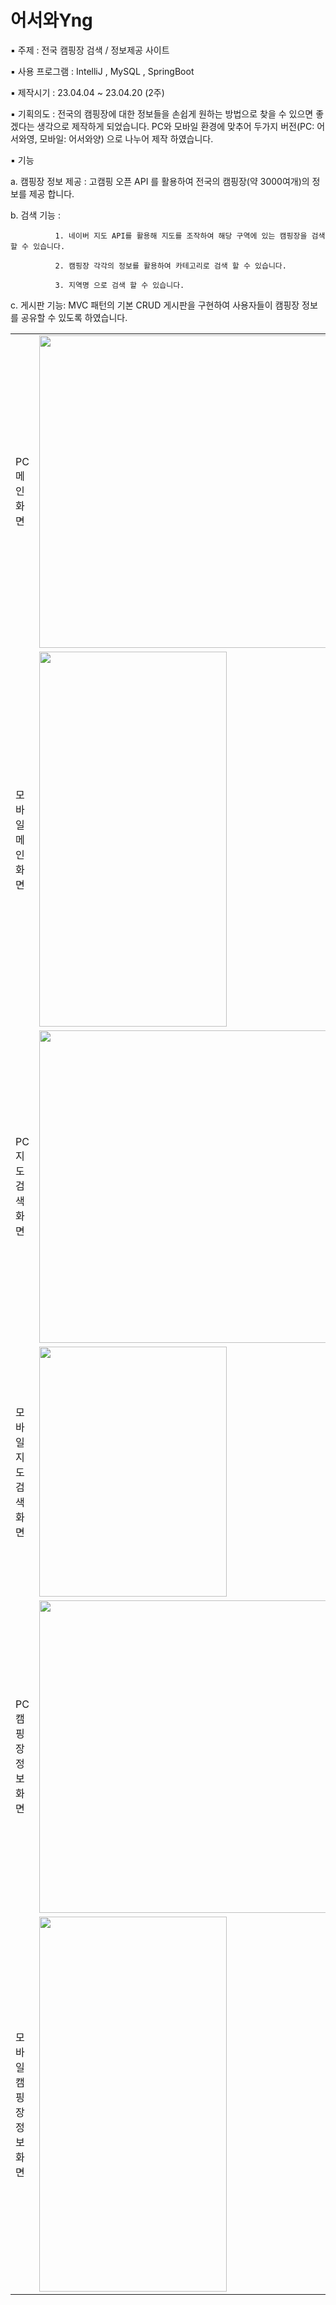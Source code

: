 <h1>어서와Yng</h1>
▪ 주제 : 전국 캠핑장 검색 / 정보제공 사이트


▪ 사용 프로그램 : IntelliJ , MySQL , SpringBoot

▪ 제작시기 : 23.04.04 ~ 23.04.20 (2주)

▪ 기획의도 : 전국의 캠핑장에 대한 정보들을 손쉽게 원하는 방법으로 찾을 수 있으면 좋겠다는 생각으로 제작하게 되었습니다.
            PC와 모바일 환경에 맞추어 두가지 버전(PC: 어서와영, 모바일: 어서와양) 으로 나누어 제작 하였습니다.

▪ 기능

a. 캠핑장 정보 제공 : 고캠핑 오픈 API 를 활용하여 전국의 캠핑장(약 3000여개)의 정보를 제공 합니다.

b. 검색 기능 : 

              1. 네이버 지도 API를 활용해 지도를 조작하여 해당 구역에 있는 캠핑장을 검색 할 수 있습니다.

              2. 캠핑장 각각의 정보를 활용하여 카테고리로 검색 할 수 있습니다.
              
              3. 지역명 으로 검색 할 수 있습니다.

c. 게시판 기능:  MVC 패턴의 기본 CRUD 게시판을 구현하여 사용자들이 캠핑장 정보를 공유할 수 있도록 하였습니다.
<table><tr>
            <td><div>PC메인 화면</div></td>
            <td><img src="https://lh3.googleusercontent.com/fife/APg5EOae0NwFm6qdVReM6ZfrVvc8PDLN0P2DnLJEwIgQihb5SqPeEUL0CLwOfP8HuOzEh3gD5CEKSJ6GjHFrNJoCL2-xq17xTkNUZ18s_KpsJyL7G8ugHsE0bgV_wqF0WUsgvp6xjiAWUdTQlan8X9U2O3p3a3NpzQotUXO1ZYAAYx0TynNVFPD2Wj3iy4GDfdHNddA-gaMFo7OAlm-KyEhXR_IrVc2UFFKDAqhIDdQqzh4JdTnCSly3EJbsq2osVN3BEplKkQ7TEONnGiG6MNX-OtolgmIM_I9ziuygAsJ-X1Gutun811aNxQ_octhOlf6uV1s6bEtWE0gBYym5hKV60zJ7ZTt7JEmQM4wpb120tC74lystLnIk6zJDPOZn6ErYnDSFpF-CEK88qfxVSiqTusZXIjulw0N252-qlMfUEa_OGwXjFpeKbsJ13noXtdDbV1p4xZKX3Y6xG-2zLOWd8TQ7ZI36ko1UjDxxccIJ3Xxe2mNPtY0jcHLsgVKQjCNsjeQYM8wntUAxSEqgyqwmv7nb_kF2tvmRDLNoqxGaxkNxU5ZpFrODBPQc7eJjr38aL2G8bPtFPEfHJGUoHpxhUd6jbXUEwmWOJf7-qwbk1atoUKpO0FRlM_O2C0W9_JLX9fCfIwPN_9JKEVu24WtBI8eiJperVGHYpD-BadAfCX9XICTSK45QEML7xGk_o1s7JiCBF6bRP9qLpPJ2iW7oq_Cw0bOrht-DH6qfjUIq2zR_VOItNMeBVjmIUwycAEJeqnBMlponWXNSR7fEmJmeVsFFiLCMtn6GdR9Jg9Vru-rjSfMO3W-3M4D3wh8UmfclK8Ihxcv_woaEESM3iIofDNE2H0NReBGJVU_dCtstF4OLWUL1-8ftoFz8_9iN9zb_uExxq-Ja_MCrNvlauVVct25Pyd_FiPzjECEob95YmiIhbzMGml71nhE7x0BhFYp83ebkBlAbH_kKVtuVQCHElIhjYMhuGIVtr2rXnw653U9vrDKbxsoP6jP0Qc92FXhmto8kNy_qwnk228JgH_TAYzqhOt_bXe7rbXVow484MKIwds7uFVl6jc1ZHcSs1GgCFZj8iB4d5zPPOLGik6ODv4OtFYwgHePHCeyc4-E8Zc14sYUdH1x8rCUBkHFnzSmDs-yeYk4hxqXxlQ9FghIb5sPyJro9ptptgcWCO5gZFDBok_7DZLE714tCpWjOTZeLqfZn5_UbRATBe3I09wqwX8-GCNPiErsve1kn9iwVCKKgahHQn-x3Vl3OjpH5M1GMFm-FX216Ffwby8aWmF3SwYzizWNx4kcYaGPWO6KxFcqxOsvho2QL2KUcojrWqOI_7xYFVQi4YbzRHCkvDUXfeHL1IZo5PiNVzx5IksfnGmsSzSzadsDVcl1wRlCUTFiPpnsO5Wmx39nZ-JcAweGvG0lRQ2bfdDKoT31oGfNf-jf5ImRx6f3PxXhcmCE-TykHsellOwzBMcBrr9gwDUDA2aLVd6bjNFY6h0bvfWCIUpryLt0lr_FKDw=w2064-h969" width="500" height="500"/></td>
<tr>
<tr>
            <td><div>모바일메인 화면</div></td>
            <td><img src="https://lh3.googleusercontent.com/fife/APg5EOZiwAlNZ4CoY-WxlvXor5TxA5dEoHw7Ag-nTe9o22tpEJh1F1Vv6LUoj7U2y6w9GIGYURDPHNkRQmwIyALd-RDLrVRkF2U1Dg0T6LqYmF3ZC5d0-dTlzld9QvYouyX2yNMpxeGJFCdKkaifcRkNQQsTgDv6Pktqh-z8KmvvIGRBZmGRdhwBTBwdH7ZykQI981zztMpuY0AwBug4KDvdwkjUyJfBqL6dMvPvXXxO8FCxp5kCYpW88Ym-JCNExCLNxjssTMn6x53YUdCofaXseIbAIuir9oQZHc8Z-DyIIJzFihXQ13buorHx6uNTOVCZI-jYvwIj232gz31UYv0tTZ4U58uI6lqHTiuPeoADYS6cg6OFkOBu5DlDC5s0UL8jiuMAgmNjLvh4HTIllNoL7mP0bbQsvREQ7XiAj7-gH3Ep1hA_pQbQnJj44_J9MuE0vTYWS1xkQ55do9C1dIBqiGzc8geOEyB3hNGdLB5MclaI9kBj3eF2u2N8-V7MyEhNrxNogczAKrvSIurbu-qLlwzbvsZp6Cxl47o2Odps0p3NZ2TkRqcAMFsMrdI-k2U7KlqyQS9R5GzNbGltJ-3zIdEw2zZhbOy7VESHQYVIkkGQM46YnefShoJf2Xv43VDbsq58RkKnEXLC0OeEVJ1i1S_zFG3bDFUmgVdcbw9XafbB3-w42sSRMhe7hrLeJa-Ae1nHkOLGFTkaPo5gjjHXW--27Mg6ewJ0tkHk52PqW-lqFQGnFYdI-nILsOiysrh-A0ggklZOsTohl4AiBGeBoCzP1N7lS5yQMj3Z2ZukhNvxrFvp3t84S1W5POqL52WFNNEZcALtn9sj4sG6CZT3ixS8-TaB0K1WJqin20HvREN0MN4LXr_wqux1fz9Eui9ZL0__IbTJUNj0yqkWT8jDfRwHBzIRib2S5Q8fQmDUmHvxPMK5_A0mGFNiGxAiDImisT0Qv09JfHQfK56RAyXYHoxr_wyl-7q_Ph4db0hF9diNnMJMWo4_4LuBTfFXjGvFOOoTddnbOs4e7Pj6B-ywJylW77FNC0BppTq8RH-9j6OnAydF0MA14dFw8dxZfOVyp24Lew1b3qommI5VLFIvAYAJXUM3Ij4iBEUX0SCWw5MGPAtp4ztX3X0oggiW0LEzvQjQTvOpvLDi4D1yKS2J3FE-p2_vMiZEx1mRwLdvNhGgZuuaGHrYmqvBum8sMLZc_GUFqfETgChN5boBiQKfkCSyR7ZQQ4fn4LOsRWno-4gwZg_YCBxrP_Avs7cxEk5Jm295z4Ol96u52_a8gW_Le_0tsQ4Vz1nTGMXFJZfzE77fKe-7l7ysndhpB4S8Nz_UYjsBGf1hcwYwKXx0UJ5T-8gNkHnROpZt0cI91SWuuW5uxmUtT7p_MtTfs0MBqcoNXVyFlqbue8sEvTr42v5rw37Vt4MMGdpncOhkMFuwpWXYOpkncmWqQcAtEZ0jkKgnoulK8NW1aN-NGf27_CaHVp1fVa4Ba4A4QmzCc32bOkI4tkLK550YBQ=w2064-h969" width="300" height="600"/></td>
<tr>
<tr>
            <td><div>PC 지도 검색 화면</div></td>
            <td><img src="https://lh3.googleusercontent.com/fife/APg5EOa9S-LpTzhz0e4JaDokCkJx2wcxGVv5s420Of_H5udCgK7Gz1oglmXtCU0t0LLHtuOCz3VQARZxLppBVmEvT98JLZcjFvp6Le1r-fARfZv6ZEBi2_l1WsOwVPDbpllwqDoM2CGtoI_iN-Mkwv09rK86ZpGFAWdL-rM_j_P6T-KycLyzBJlBShXTjt1PVhYIepQtKjK-rpE2tb7d_a-vmI4g9WemFAnDGQtZpMXeQmcf7jpNnAdpBBUipSYJRqgLhnXvaHVLqj9tW61GPcco6fV7DTymj2iqT_aSA3vKS1fOTeuV0gXV-Svbnsi-vha4hphzkLVkbyj5MNwQqwcGFZVC29M5QMCkUNy0Oe1QUS19bagK0Am3LoRq-iS-h8JJH7d6M6gg4-dqjqGsOj1sBN40_onOSwr8PysqBRKQbTYnM12LZV3kh6oBOgCFvJRTVsFl-B2EM0jL7yp87kg_a3Wf7ULelcqIcO5byZU_4IUF-sgQcxCveJrCGHpAVTvH1zUA_PCGFzqTKoDWMNjI2VPKNG_cNFRy8rI-phYt0__grBv7_9XdTALZtNJQhuHIXbG3BXi7m81-Oaua85wpmCBZrbTpDHztRqu-BcM2uEdUQLjpgGbke_r3fVeKGdRSfv3kcF39yM7w7RZB5lJy7Mu4fV3yXlXcWpyznMgUhrqx-RK7GZce6HLC7-n6WM90QFXWv6C9wvlPMqp1J2p2jaXWXaPMi_0V_6AQTWBeXzJj7uk-7sj37HD0H-jlFZ6ZV5cwmELJkkmkiBqY2MBnlvKLarmvLzoJxstSdAbMKrL0ui7Nry7vER1ndHixZh9uUbLGCSgwo1re0qAytDo6hzC3umtcvwXVAOur-U50UmwTuxVQYK17UOKR09QeJBdPC_FWYl2Gtd_Jnnl2e94HJEBo6jJ-1UdWNnxoCg6pujVvmgykfokGJ_FKnvMYsBpJGslw_9ifnNgRKScnM7J8g9KSUxRfaqDAudjfBOq2sMzHBH8N9Y2YvFwNK4LTer1UM9LYR0cp07W9Urjj1U13om81S5J0ElSP_OU-NGG7azZ6XMJaVU8prcjeGS0prEmLkQvdmxGl1ITb7tDEyxo67ffq8ZmGT7MCsUtp_JS26_AeAE4Xlmjiwwf8zkjC5yTgVhK02GDX_9QC3sXqpO3219n9v8sduV1TgSEqywZ1xLuAG86phtg8vwLOYlf_Eh1tUaGsk8APgV-zzbHT4sXamibCdbE27R_1sYyUHxTcHvITcpgM0faCgBhJV4TnFeM_PdC3uo60rOzNyhBo90atm8RHa8Tel6DHWBWFsyu8tmq2MG_HU23iXQaAu9sVwjCLm5331ahvmVAJaTfRebmLgCSUR43rCAb9CPTt3D3Faju_K2rhCFJDFHSf2KymLKWvtMX-Rf0bEvhNsl51t7VtfBQPNmK6wus03ugGKasQoyLtd-PU3QwwwoZWzIj3LEbjmh_yZ4W4HbV7YKQg8vvSUGgCugA4eS-wKNrzpAiJbyD8yZEstUGqwg=w2560-h969" width="500" height="500"/></td>
</tr>
<tr>
            <td><div>모바일 지도 검색 화면</div></td>
            <td><img src="https://lh3.googleusercontent.com/fife/APg5EObHE7cZnxLXPOZevugxj7j84WvxPbehK3IkJ5nKGmNPgNJr2bniQGxaH1ahvuQMnKv58d-Ez6xcSHYKsKoZDedFlIBXxP7f9gYaDEsV-TgHqawvtRox912iPU0e0YkhraTIzrMD1v9r5qznf47lHKTw339yh-y-zvAO4EH-O5UQF9dAYQzAR1aOKZv0L8J1tfaPBJd_KWpSU0QtQDjijGdLCNhusnZxSYKKxtX9sFblZBT-q1caT5XUbAZCisYNtnGcdvb9lObW7tP9GfKc9Re0y3-dRLrYEFV8LhvbAnevxT6aQOuHG3mY67m2P-FgX-7gaLKsbYiOEDXlfEPk6JkKEQFdB2YwdkdueJf950ArRvb_frFzsAIF94vqA-r-kIMQQeTaCbFDptpUetylRZr5jYTAqmf4AbOPgyapv_fjG2eiwcQ8_Csif3W1yxpK3NjHisZy0fQkF0pg-kProm2LX8cSr8e4WOfcbnrxdTXDGgMFxYi01pFwaopaZe5Gcn7mNrY4I7B8Ggx4Fdln-6XZGfXGdlLi-VTRPy8f694p0fDynySgN4CeHZ6sbgdkFRTPM18Bdf3ED8pZqVmzeVb2Vnk3n8fclbT7YPdvAYEN7Xq6ME8-zXbX9FGuLiVpVjnszx5DNKVIy21-uo_LSe7R63GQ9E9W8RIHXI7nB_JYxCqr43HcrS3iCqAjM-uBxV7E-3cvb0GEbA2XCKAJZytKeCVprOuvrwGvHOQLdQx1CAG8YcKJHFINHtp3_IeuvtkpQNZVfyNf71JqDosC3Id9XUJONsNvc-ParPQVRmZNNOZd8TJZoxMaQilgNRzCCg6YGLiKKKWa4BlfO2ovCC7SJd1RNAnHqwVs6eEczuOCRC4ZAftrbmZ7H72eQoB7oNIJNQKMqet1sKawTcwD8aOAxTL1Zylo4TAE7H6wzuCszTcNLjRJtbbjZk-VGtF-49KoRHA9rMIsUjtIaUJfO2msQ-9LUb5yc7TmZsIEoc8S5iVKdvAbX_PY6-18i5FNBh_aQNiiB6UOwLmNPUjQuS9QLCq-Be-lPNG-eZmMVVnly2Z8lNJ7DRJT-hxI9RKF7RSkWFTv_ncrPh64wqySKs_2v-L43THGzRjtnn3nhFUc5YSX4_AOnxWbN4ZXK2LAvWrDAK_F91mPw3LRy2T4RZfTGRXKQHYKy3apktv_o6BmqtKVf0wcBVhTy_eCKKkt3FJ5EbtsUemtr-320hDwYijrtHtHb0ZAy1O5JbV5_05zc0sRb0J-S7znayKBL2jHDHRTdIrK9kZHfnvpn5RTG46psSifIOBrM0xOEOibrdf9AlPSevyINkj4qfzGzdLbYn5-_YBM_iIeTYvSsoykVLTosrijxA4zpU8tKPZwLCJpR0HUQKLWM4VGrIQN-utYtijdk-LW8mSa7_NgkwwEYfv2xBrf8xmB7daoxY8M1Or1o0oKfAxiAf7Fr6Dd-C6g0XvT76f63vtYvcslgyKPuDvXoapzC07gTrIIj_rCQg7YgY2GpUjvkw=w2064-h969" width="300" height="400"/></td>
</tr>
<tr>
            <td><div>PC 캠핑장 정보 화면</div></td>
            <td><img src="https://lh3.googleusercontent.com/fife/APg5EOZzBXC61BzH2DF__zY1LJN7F7bICMAM_R_Yjw3NWrBIjMXJUA9yg39QfGhwDE9FBbp7vsruVhCnzTPdyqNdpJkPZkeZeDJBN4pM1EsUilcEKjq3n0LPo_84YW51aCRvhfEIMrP6FN92wc8vmr8kvkUvzePRM-LuOChe30NgsqXnXpygkJiODF7VGEmMDUn3SNEaRcoeo5ttAIZgnPBt25zotLkIxtTNuQ38AD96KYFAe6w2fgVVWoouoK3Q6hEiY_9S3qIsWOBKWuSHkLjTw4F7y9rDR-pOX9vxnPAeUSFO0SxL3bgMvZygb5y7gXoc07-yp1Q1RBaE57W_zeF5AzJtQu-zlYDgfkLmI7DbGyOCBufM0O6onLEJHr_6C3pBSMTh2-mVqVGFzlqaen6deUErFmICDRASSKBKCTZfiKLYDJxd89Lyzmt0KcGBHm4o0GxBsW1o9-HaT8DuxyoskwKZu8BhYnqver2JEdUiFGiffk49QBGDPZrZcZzIIJIcZsUAnAbaAvPJbmpC2iJLCPAMft9wnXYrr1UYPhKDVb_HwvUzNO6Z2tObzQx71ga0_1g8blurBlMP5oeZ69jwAKsAZexVt4E5i_8yldPvx_dsQXgK-sUhkizv7CfZCkW_cLn5aSEnJ2hHYstQWhs3XO0xb2Jp12kZmMAHQPNTjhYFczDra-ouy7suDhdIaqaIsm5GUvBd0683UocN2bK0PkVSXNLL3gbbneDAXH-ov7wy4ikbbQnFZZQeKnoht9WOKwH29DIxndQhQw_EqMK2NSgxmPfC0wanyIDBAt_968PKBonfXEiebPgWTmvMJv2QfqHK04qXUAgj-XbneyBcqY0AH_hxSvbT53B9P6QArwLiQXSw1XYhzTU0EHFfBo7o5eS2iGWhsAttRoC96bSJacUnyf1TJFKHgIc7HLthAXlBmua-7BbCR_UzWJGjlnq3x1741kyqh1zGeVbr8yWwSxEBJFlfRApT1iT52TnelpeMqxSNp5Wc89GVLGmonMK9efZgujSM1WKfHL6uS9reGa7_XSnQU2rstFvVMNewBmk5yZUcGPwO88mYIBjqIbsQVgxt2dKannDyEbYJXg_ztBg5pAWqCu3WKeKMLbzhXrydtkiNtP-SgunkCA6HaOr3ZZKRWsncbw8xPmFtT1WS8fqPFNk7BY_iyP9-FJqaowFhC7kRl-VQ2g5kcSKXDP2zJvF7QBEC9kF5VDaviHRU_PBOJvw6vTwDoqJq2udHo8GmXz_UuS7QWXAyvlTh5WPOlXh3jIA5pMnhSokYXBan5JZ3o-ByEKH3cFIUHS4iezyIED8L-cgwlFdkZADtgAo8ZaTHoyJqCpcTdcEfUOXD77N7F-Mt893rsYVLG9wrxgyxJl8H0nV9BNS1mWR-bjZfE4wp7gcCMPFeAO-LJJ51sXYchW5MTxW47EUuZw49MFV_r-cxjlbVsp6UeSlK8RuNQ1H4M8JfeEqlOK18x9bjCfsX-Zdk2TyDaOHrNd0g_I3bnkDaVyJ7VQ=w2560-h969" width="500" height="500"/></td>
</tr>
<tr>
            <td><div>모바일 캠핑장 정보 화면</div></td>
            <td><img src="https://lh3.googleusercontent.com/fife/APg5EObPQJtxQPdLcn809Mb0hHXL_IcYo1o9YiEiWNRzysbqtN8dBdVl6qgzMSVuRsdZDpv9oUa34dZTNpLcHhGRZ_wEILcxn-9pyGeQQloGn4teT8BjfKEkGSr4hg-bPo-sI7uWc-P89YVvXtmkmw7zR-zYVeOzfjcYaaux0pmnO-AWyvXfYaxaWKAoa2HPM7W18MTtFh5UaKw0zP57p1RfgsISmjMkDtxKP8duooEp5MmkRNvB533f-jg6g8oErj0mlv20yzaRpJynjfKmlefgyEuPxRLRJ6ZAqpNxdM6sf-_pa04aEHWz4AKGrkB6Nd1Jf0V_zY32DNvMPZ09H0NWmwB6FM_-BKoZi5jxoB-uDIkl3qL4grilPuWH1tw2S4EhTvNo1l0WJvzc1FCwwmlWoPjQJ6YzcUR2W2W47FzFuNOiFhCwu3tQ5FODK3nlOjkr1-x3Ys53-bCAjEFKo5liolNTpIqrcm2Mx8yijNPk1wF85P9-UAkXti8CRY97e5By4hA3AssJBJ8CT9kSYReh4pKQKqHMoRF4dGyO_p8WaWnZgnqnD1e6y0UbcCvRgFVCSmakVhCFhKvkMSf-L0FauEF19m2CQQh_g3Yvxb5sKngQtJgTIVo1UyA5phdOt8WtYK4nkH4CDTW5aQVDsGRtbvGIi2PrLrzmgv2O0kIyqyp1j2Viu3yUsoW5AN9OuNsz6IbsCAGb4NQO7KMca75xhGbM7XfYVCADgaBnhtH26uVxOzX76lZnCGQ9MBtVS3z3cvFJImGibLIW-2PsBpPRujOO6es_b75ts6028rnRzXBMYVaXyptEFpDsjhY-cU-BW5YjdsYi3sk5xgqWdAV3_u60_wwMUq4WHny0UVImuo3zhL7SQ8kKLwxGVQbOuycNgRxrBCe1tn7cNjRsukFMYYFm1y2eFsOqVJFcjd0UN5lQOGhtywm89NctkVjQRif1BYgzQvtWzU5A1IfVca23YebKonBOZAJYEgD9hKmvQMQSMOHKjJQzXhbG73Ovy0k_BbW71Hgagf_BCC4b24WBGpOI62h3V8Raz41Gog5LSwDZUiUObLQ-8ywmTZZzlA-X2yHiptZ9hAuH64-3rnI1cVsPVcCTHTEhLxPBIABsH90HbD-S1umgbn1vymHN6smIGESrTegz9fxJSm2_ohRca5L1B1VZcDh3NgGn-7xE44jyeKIXiiS9BI_LEVBzzA3ZJz1lwKU6fioQGn9o0HDhkhAeR3_zU87UfYxOPfg5nAfpqGsGjbEJtzXFqG5h5aazxerHsecbFh6H3QZVgIB_BOwa-NFQYBOEZnDipnd4Ae3rn-KbZtf7LrSo3Wg1MBCq2koK5IG3iM6ENEYbmAKonFHKU7uuo-uzJS2cOuyhdjHi1nBPjLRZ-O19ccHlTV6tBVz2pAFts7jy9jE7EkgvMrzV3jifwzcLgogrRiSdPiFpV7GtL1wDdUx7POjZ2uod3foEQ9NIwuw10ugDncB33EmWzmiWklGrJNrlglW2BPXiEdSu8O3r9A=w2064-h969" width="300" height="600"/></td>
</tr>
</table>

